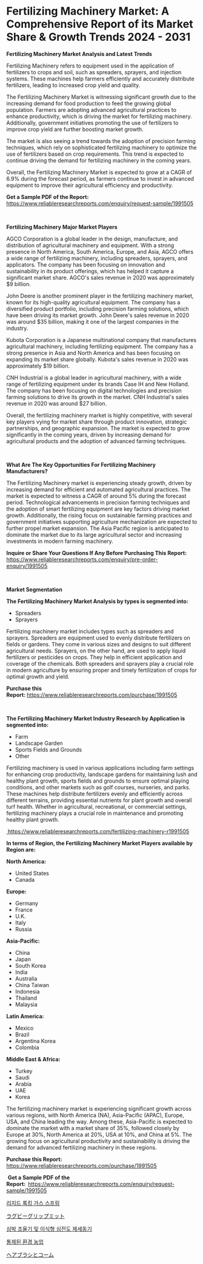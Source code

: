 <p><h1>Fertilizing Machinery Market: A Comprehensive Report of its Market Share & Growth Trends 2024 - 2031</h1></p><p><strong>Fertilizing Machinery Market Analysis and Latest Trends</strong></p>
<p><p>Fertilizing Machinery refers to equipment used in the application of fertilizers to crops and soil, such as spreaders, sprayers, and injection systems. These machines help farmers efficiently and accurately distribute fertilizers, leading to increased crop yield and quality.</p><p>The Fertilizing Machinery Market is witnessing significant growth due to the increasing demand for food production to feed the growing global population. Farmers are adopting advanced agricultural practices to enhance productivity, which is driving the market for fertilizing machinery. Additionally, government initiatives promoting the use of fertilizers to improve crop yield are further boosting market growth.</p><p>The market is also seeing a trend towards the adoption of precision farming techniques, which rely on sophisticated fertilizing machinery to optimize the use of fertilizers based on crop requirements. This trend is expected to continue driving the demand for fertilizing machinery in the coming years.</p><p>Overall, the Fertilizing Machinery Market is expected to grow at a CAGR of 6.9% during the forecast period, as farmers continue to invest in advanced equipment to improve their agricultural efficiency and productivity.</p></p>
<p><strong>Get a Sample PDF of the Report:&nbsp;</strong> <a href="https://www.reliableresearchreports.com/enquiry/request-sample/1991505">https://www.reliableresearchreports.com/enquiry/request-sample/1991505</a></p>
<p>&nbsp;</p>
<p><strong>Fertilizing Machinery Major Market Players</strong></p>
<p><p>AGCO Corporation is a global leader in the design, manufacture, and distribution of agricultural machinery and equipment. With a strong presence in North America, South America, Europe, and Asia, AGCO offers a wide range of fertilizing machinery, including spreaders, sprayers, and applicators. The company has been focusing on innovation and sustainability in its product offerings, which has helped it capture a significant market share. AGCO's sales revenue in 2020 was approximately $9 billion.</p><p>John Deere is another prominent player in the fertilizing machinery market, known for its high-quality agricultural equipment. The company has a diversified product portfolio, including precision farming solutions, which have been driving its market growth. John Deere's sales revenue in 2020 was around $35 billion, making it one of the largest companies in the industry.</p><p>Kubota Corporation is a Japanese multinational company that manufactures agricultural machinery, including fertilizing equipment. The company has a strong presence in Asia and North America and has been focusing on expanding its market share globally. Kubota's sales revenue in 2020 was approximately $19 billion.</p><p>CNH Industrial is a global leader in agricultural machinery, with a wide range of fertilizing equipment under its brands Case IH and New Holland. The company has been focusing on digital technologies and precision farming solutions to drive its growth in the market. CNH Industrial's sales revenue in 2020 was around $27 billion.</p><p>Overall, the fertilizing machinery market is highly competitive, with several key players vying for market share through product innovation, strategic partnerships, and geographic expansion. The market is expected to grow significantly in the coming years, driven by increasing demand for agricultural products and the adoption of advanced farming techniques.</p></p>
<p>&nbsp;</p>
<p><strong>What Are The Key Opportunities For Fertilizing Machinery Manufacturers?</strong></p>
<p><p>The Fertilizing Machinery market is experiencing steady growth, driven by increasing demand for efficient and automated agricultural practices. The market is expected to witness a CAGR of around 5% during the forecast period. Technological advancements in precision farming techniques and the adoption of smart fertilizing equipment are key factors driving market growth. Additionally, the rising focus on sustainable farming practices and government initiatives supporting agriculture mechanization are expected to further propel market expansion. The Asia Pacific region is anticipated to dominate the market due to its large agricultural sector and increasing investments in modern farming machinery.</p></p>
<p><strong>Inquire or Share Your Questions If Any Before Purchasing This Report:</strong> <a href="https://www.reliableresearchreports.com/enquiry/pre-order-enquiry/1991505">https://www.reliableresearchreports.com/enquiry/pre-order-enquiry/1991505</a></p>
<p>&nbsp;</p>
<p><strong>Market Segmentation</strong></p>
<p><strong>The Fertilizing Machinery Market Analysis by types is segmented into:</strong></p>
<p><ul><li>Spreaders</li><li>Sprayers</li></ul></p>
<p><p>Fertilizing machinery market includes types such as spreaders and sprayers. Spreaders are equipment used to evenly distribute fertilizers on fields or gardens. They come in various sizes and designs to suit different agricultural needs. Sprayers, on the other hand, are used to apply liquid fertilizers or pesticides on crops. They help in efficient application and coverage of the chemicals. Both spreaders and sprayers play a crucial role in modern agriculture by ensuring proper and timely fertilization of crops for optimal growth and yield.</p></p>
<p><strong>Purchase this Report:&nbsp;</strong><a href="https://www.reliableresearchreports.com/purchase/1991505">https://www.reliableresearchreports.com/purchase/1991505</a></p>
<p>&nbsp;</p>
<p><strong>The Fertilizing Machinery Market Industry Research by Application is segmented into:</strong></p>
<p><ul><li>Farm</li><li>Landscape Garden</li><li>Sports Fields and Grounds</li><li>Other</li></ul></p>
<p><p>Fertilizing machinery is used in various applications including farm settings for enhancing crop productivity, landscape gardens for maintaining lush and healthy plant growth, sports fields and grounds to ensure optimal playing conditions, and other markets such as golf courses, nurseries, and parks. These machines help distribute fertilizers evenly and efficiently across different terrains, providing essential nutrients for plant growth and overall turf health. Whether in agricultural, recreational, or commercial settings, fertilizing machinery plays a crucial role in maintenance and promoting healthy plant growth.</p></p>
<p><a href="https://www.reliableresearchreports.com/fertilizing-machinery-r1991505">&nbsp;https://www.reliableresearchreports.com/fertilizing-machinery-r1991505</a></p>
<p><strong>In terms of Region, the Fertilizing Machinery Market Players available by Region are:</strong></p>
<p>
    <p> <strong> North America: </strong>
        <ul>
            <li>United States</li>
            <li>Canada</li>
        </ul>
        </p> 
    <p> <strong> Europe: </strong>
        <ul>
            <li>Germany</li>
            <li>France</li>
            <li>U.K.</li>
            <li>Italy</li>
            <li>Russia</li>
        </ul>
        </p> 
    <p> <strong> Asia-Pacific: </strong>
        <ul>
            <li>China</li>
            <li>Japan</li>
            <li>South Korea</li>
            <li>India</li>
            <li>Australia</li>
            <li>China Taiwan</li>
            <li>Indonesia</li>
            <li>Thailand</li>
            <li>Malaysia</li>
        </ul>
        </p> 
    <p> <strong> Latin America: </strong>
        <ul>
            <li>Mexico</li>
            <li>Brazil</li>
            <li>Argentina Korea</li>
            <li>Colombia</li>
        </ul>
        </p> 
    <p> <strong> Middle East & Africa: </strong>
        <ul>
            <li>Turkey</li>
            <li>Saudi</li>
            <li>Arabia</li>
            <li>UAE</li>
            <li>Korea</li>
        </ul>
    </p>
    </p>
<p><p>The fertilizing machinery market is experiencing significant growth across various regions, with North America (NA), Asia-Pacific (APAC), Europe, USA, and China leading the way. Among these, Asia-Pacific is expected to dominate the market with a market share of 35%, followed closely by Europe at 30%, North America at 20%, USA at 10%, and China at 5%. The growing focus on agricultural productivity and sustainability is driving the demand for advanced fertilizing machinery in these regions.</p></p>
<p><strong>Purchase this Report: </strong><a href="https://www.reliableresearchreports.com/purchase/1991505">https://www.reliableresearchreports.com/purchase/1991505</a></p>
<p>&nbsp;<strong>Get a Sample PDF of the Report:&nbsp;&nbsp;</strong><a href="https://www.reliableresearchreports.com/enquiry/request-sample/1991505">https://www.reliableresearchreports.com/enquiry/request-sample/1991505</a></p>
<p><strong></strong></p>
<p><p><a href="https://github.com/nuekbpymrrz5/Market-Research-Report-List-1/blob/main/556048725288.md">리지드 록킹 가스 스프링</a></p><p><a href="https://medium.com/@kyaorris56456/%E3%83%A9%E3%82%B0%E3%83%93%E3%83%BC%E3%82%B0%E3%83%AA%E3%83%83%E3%83%97%E3%83%9F%E3%83%83%E3%83%88%E3%81%AE%E5%B8%82%E5%A0%B4%E8%AA%BF%E6%9F%BB%E3%83%AC%E3%83%9D%E3%83%BC%E3%83%88-%E3%81%9D%E3%81%AE%E6%AD%B4%E5%8F%B2%E3%81%A82031%E5%B9%B4%E3%81%BE%E3%81%A7%E3%81%AE%E4%BA%88%E6%B8%AC-310658f35fac">ラグビーグリップミット</a></p><p><a href="https://medium.com/@deborahward03/%ED%8E%98%EC%9D%B4%EC%8A%A4%EB%A9%94%EC%9D%B4%EC%BB%A4-%EB%B0%8F-%EC%9D%B4%EC%8B%9D-%EA%B0%80%EB%8A%A5%ED%95%9C-%EC%8B%AC%EB%B0%A9%EC%84%B8%EB%8F%99%EC%A0%9C%EC%A0%9C-%EC%8B%9C%EC%9E%A5-%EC%9D%B8%EC%82%AC%EC%9D%B4%ED%8A%B8-%EC%8B%9C%EC%9E%A5-%EB%8F%99%ED%96%A5-%EC%84%B1%EC%9E%A5-2024%EB%85%84%EB%B6%80%ED%84%B0-2031%EB%85%84%EA%B9%8C%EC%A7%80-%EC%98%88%EC%83%81%EB%90%9C-%EA%B2%83-7660ec7f4a58">심박 조율기 및 이식형 심전도 제세동기</a></p><p><a href="https://medium.com/@kellyclarkson42/%EC%A7%80%EB%B0%B0%ED%99%98%EA%B2%BD%EB%86%8D%EC%97%85-%EC%8B%9C%EC%9E%A5-%EB%8F%99%ED%96%A5-%EB%B0%8F-%EC%8B%9C%EC%9E%A5-%EB%B6%84%EC%84%9D%EC%9D%80-2024%EB%85%84%EB%B6%80%ED%84%B0-2031%EB%85%84%EA%B9%8C%EC%A7%80-%EC%98%88%EC%B8%A1%EB%90%A9%EB%8B%88%EB%8B%A4-128be333cd3b">통제된 환경 농업</a></p><p><a href="https://medium.com/@elmoray21/%E3%83%98%E3%82%A2%E3%83%96%E3%83%A9%E3%82%B7-%E3%82%B3%E3%83%BC%E3%83%A0%E5%B8%82%E5%A0%B4%E3%81%AE%E5%B1%95%E6%9C%9B-%E6%A5%AD%E7%95%8C%E6%A6%82%E8%A6%81%E3%81%A8%E4%BA%88%E6%B8%AC-2024%E5%B9%B4%E3%81%8B%E3%82%892031%E5%B9%B4-5ebd100de87c">ヘアブラシとコーム</a></p></p>